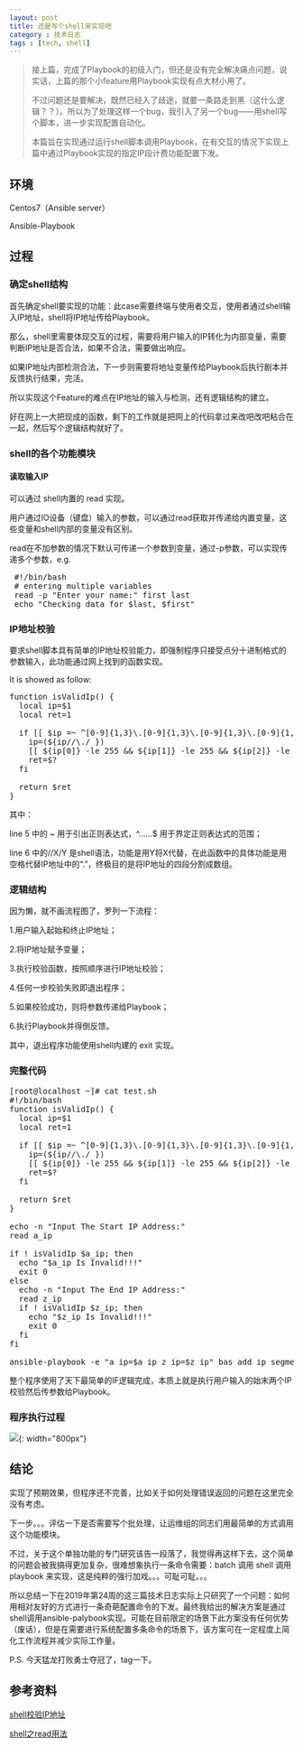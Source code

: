 ```yaml
---
layout: post
title: 还是写个shell来实现吧
category : 技术日志
tags : [tech, shell]
---
```

>接上篇，完成了Playbook的初级入门，但还是没有完全解决痛点问题，说实话，上篇的那个小feature用Playbook实现有点大材小用了。
>
>不过问题还是要解决，既然已经入了歧途，就要一条路走到黑（这什么逻辑？？）。所以为了处理这样一个bug，我引入了另一个bug——用shell写个脚本，进一步实现配置自动化。
>
>本篇旨在实现通过运行shell脚本调用Playbook，在有交互的情况下实现上篇中通过Playbook实现的指定IP段计费功能配置下发。


## 环境

Centos7（Ansible server）

Ansible-Playbook

## 过程

### 确定shell结构

首先确定shell要实现的功能：此case需要终端与使用者交互，使用者通过shell输入IP地址，shell将IP地址传给Playbook。

那么，shell里需要体现交互的过程，需要将用户输入的IP转化为内部变量，需要判断IP地址是否合法，如果不合法，需要做出响应。

如果IP地址内部检测合法，下一步则需要将地址变量传给Playbook后执行剧本并反馈执行结果，完活。

所以实现这个Feature的难点在IP地址的输入与检测，还有逻辑结构的建立。

好在网上一大把现成的函数，剩下的工作就是把网上的代码拿过来改吧改吧粘合在一起，然后写个逻辑结构就好了。

### shell的各个功能模块

#### 读取输入IP

可以通过 shell内置的 read 实现。

用户通过IO设备（键盘）输入的参数，可以通过read获取并传递给内置变量，这些变量和shell内部的变量没有区别。

read在不加参数的情况下默认可传递一个参数到变量，通过-p参数，可以实现传递多个参数，e.g.

<pre class="brush: cpp">
 #!/bin/bash
 # entering multiple variables
 read -p "Enter your name:" first last
 echo "Checking data for $last, $first"
</pre>

### IP地址校验

要求shell脚本具有简单的IP地址校验能力，即强制程序只接受点分十进制格式的参数输入，此功能通过网上找到的函数实现。

It is showed as follow:
<pre class="brush: cpp">
function isValidIp() {
  local ip=$1
  local ret=1

  if [[ $ip =~ ^[0-9]{1,3}\.[0-9]{1,3}\.[0-9]{1,3}\.[0-9]{1,3}$ ]]; then
    ip=(${ip//\./ })
    [[ ${ip[0]} -le 255 && ${ip[1]} -le 255 && ${ip[2]} -le 255 && ${ip[3]} -le 255 ]]
    ret=$?
  fi

  return $ret
}
</pre>

其中：

line 5 中的 ~ 用于引出正则表达式，^……$ 用于界定正则表达式的范围；

line 6 中的//X/Y 是shell语法，功能是用Y将X代替，在此函数中的具体功能是用空格代替IP地址中的“.”，终极目的是将IP地址的四段分割成数组。

### 逻辑结构

因为懒，就不画流程图了，罗列一下流程：

1.用户输入起始和终止IP地址；

2.将IP地址赋予变量；

3.执行校验函数，按照顺序进行IP地址校验；

4.任何一步校验失败即退出程序；

5.如果校验成功，则将参数传递给Playbook；

6.执行Playbook并得倒反馈。

其中，退出程序功能使用shell内建的 exit 实现。

### 完整代码
<pre class="brush: cpp">
[root@localhost ~]# cat test.sh
#!/bin/bash
function isValidIp() {
  local ip=$1
  local ret=1

  if [[ $ip =~ ^[0-9]{1,3}\.[0-9]{1,3}\.[0-9]{1,3}\.[0-9]{1,3}$ ]]; then
    ip=(${ip//\./ })
    [[ ${ip[0]} -le 255 && ${ip[1]} -le 255 && ${ip[2]} -le 255 && ${ip[3]} -le 255 ]]
    ret=$?
  fi

  return $ret
}

echo -n "Input The Start IP Address:"
read a_ip

if ! isValidIp $a_ip; then
  echo "$a_ip Is Invalid!!!"
  exit 0
else
  echo -n "Input The End IP Address:"
  read z_ip
  if ! isValidIp $z_ip; then
    echo "$z_ip Is Invalid!!!"
    exit 0
  fi
fi

ansible-playbook -e "a_ip=$a_ip z_ip=$z_ip" bas_add_ip_segments.yml
</pre>

整个程序使用了天下最简单的IF逻辑完成，本质上就是执行用户输入的始末两个IP校验然后传参数给Playbook。

### 程序执行过程

![](   https://themeiwu.com/img/tech/20190614tech01.PNG){: width="800px"}

## 结论

实现了预期效果，但程序还不完善，比如关于如何处理错误返回的问题在这里完全没有考虑。

下一步。。。评估一下是否需要写个批处理，让运维组的同志们用最简单的方式调用这个功能模块。

不过，关于这个单独功能的专门研究该告一段落了，我觉得再这样下去，这个简单的问题会被我搞得更加复杂，很难想象执行一条命令需要：batch 调用 shell 调用 playbook 来实现，这是纯粹的强行加戏。。。可耻可耻。。。

所以总结一下在2019年第24周的这三篇技术日志实际上只研究了一个问题：如何用相对友好的方式进行一条奇葩配置命令的下发。最终我给出的解决方案是通过shell调用ansible-palybook实现。可能在目前限定的场景下此方案没有任何优势（废话），但是在需要进行系统配置多条命令的场景下，该方案可在一定程度上简化工作流程并减少实际工作量。

P.S. 今天猛龙打败勇士夺冠了，tag一下。

## 参考资料

[shell校验IP地址](https://blog.csdn.net/butterfly5211314/article/details/83095330)

[shell之read用法](https://www.cnblogs.com/wangtao1993/archive/2016/12/06/6136169.html)
